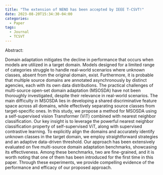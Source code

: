 ```yaml
---
title: "The extension of NENO has been accepted by IEEE T-CSVT!"
date: 2023-08-20T15:34:30-04:00
categories:
  - Paper
tags:
  - Journal
  - TCSVT
---
```


Abstract:

Domain adaptation mitigates the decline in performance that occurs when models are utilized in a target domain. Models designed for a limited range of categories struggle to handle real-world scenarios where unknown classes, absent from the original domain, exist.
Furthermore, it is probable that multiple source domains are annotated asynchronously by distinct agencies, each with its own data distributions.
The practical challenges of multi-source open-set domain adaptation (MSOSDA) have not been thoroughly investigated, despite their relevance in real-world scenarios. The main difficulty in MSOSDA lies in developing a shared discriminative feature space across all domains, while effectively separating source classes from target-specific ones. In this study, we propose a method for MSOSDA using a self-supervised vision Transformer (ViT) combined with nearest neighbor classification. Our key insight is to leverage the powerful nearest neighbor classification property of self-supervised ViT, along with supervised contrastive learning. To explicitly align the domains and accurately identify unknown classes in the target domain, we employ straightforward strategies and an adaptive data-driven threshold.
Our approach has been extensively evaluated on five multi-source domain adaptation benchmarks, showcasing its effectiveness. Among these benchmarks, two are fine-grained, and it is worth noting that one of them has been introduced for the first time in this paper. Through these experiments, we provide compelling evidence of the performance and efficacy of our proposed approach.
